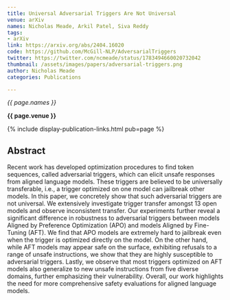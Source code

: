 ```yaml
---
title: Universal Adversarial Triggers Are Not Universal
venue: arXiv
names: Nicholas Meade, Arkil Patel, Siva Reddy
tags:
- arXiv
link: https://arxiv.org/abs/2404.16020
code: https://github.com/McGill-NLP/AdversarialTriggers
twitter: https://twitter.com/ncmeade/status/1783494660020732042
thumbnail: /assets/images/papers/adversarial-triggers.png
author: Nicholas Meade
categories: Publications

---
```


*{{ page.names }}*

**{{ page.venue }}**

{% include display-publication-links.html pub=page %}

## Abstract

Recent work has developed optimization procedures to find token sequences, called adversarial triggers, which can elicit unsafe responses from aligned language models. These triggers are believed to be universally transferable, i.e., a trigger optimized on one model can jailbreak other models. In this paper, we concretely show that such adversarial triggers are not universal. We extensively investigate trigger transfer amongst 13 open models and observe inconsistent transfer. Our experiments further reveal a significant difference in robustness to adversarial triggers between models Aligned by Preference Optimization (APO) and models Aligned by Fine-Tuning (AFT). We find that APO models are extremely hard to jailbreak even when the trigger is optimized directly on the model. On the other hand, while AFT models may appear safe on the surface, exhibiting refusals to a range of unsafe instructions, we show that they are highly susceptible to adversarial triggers. Lastly, we observe that most triggers optimized on AFT models also generalize to new unsafe instructions from five diverse domains, further emphasizing their vulnerability. Overall, our work highlights the need for more comprehensive safety evaluations for aligned language models.
